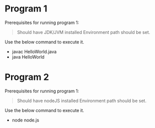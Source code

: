 
# Program 1
Prerequisites for running program 1:
> Should have JDK/JVM installed
> Environment path should be set.

Use the below command to execute it.

  - javac HelloWorld.java
  - java HelloWorld

# Program 2
Prerequisites for running program 1:
> Should have nodeJS  installed
> Environment path should be set.

Use the below command to execute it.

  - node node.js
  